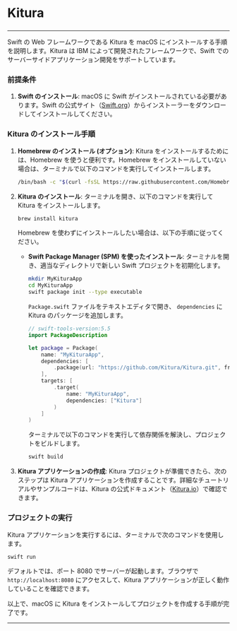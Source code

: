 ###
# Kitura
###

---

Swift の Web フレームワークである Kitura を macOS にインストールする手順を説明します。Kitura は IBM によって開発されたフレームワークで、Swift でのサーバーサイドアプリケーション開発をサポートしています。

### 前提条件
1. **Swift のインストール**: macOS に Swift がインストールされている必要があります。Swift の公式サイト（[Swift.org](https://swift.org/download/)）からインストーラーをダウンロードしてインストールしてください。

### Kitura のインストール手順

1. **Homebrew のインストール (オプション)**:
   Kitura をインストールするためには、Homebrew を使うと便利です。Homebrew をインストールしていない場合は、ターミナルで以下のコマンドを実行してインストールします。

   ```bash
   /bin/bash -c "$(curl -fsSL https://raw.githubusercontent.com/Homebrew/install/HEAD/install.sh)"
   ```

2. **Kitura のインストール**:
   ターミナルを開き、以下のコマンドを実行して Kitura をインストールします。

   ```bash
   brew install kitura
   ```

   Homebrew を使わずにインストールしたい場合は、以下の手順に従ってください。

   - **Swift Package Manager (SPM) を使ったインストール**:
     ターミナルを開き、適当なディレクトリで新しい Swift プロジェクトを初期化します。

     ```bash
     mkdir MyKituraApp
     cd MyKituraApp
     swift package init --type executable
     ```

     `Package.swift` ファイルをテキストエディタで開き、 `dependencies` に Kitura のパッケージを追加します。

     ```swift
     // swift-tools-version:5.5
     import PackageDescription

     let package = Package(
         name: "MyKituraApp",
         dependencies: [
             .package(url: "https://github.com/Kitura/Kitura.git", from: "2.9.0")
         ],
         targets: [
             .target(
                 name: "MyKituraApp",
                 dependencies: ["Kitura"]
             )
         ]
     )
     ```

     ターミナルで以下のコマンドを実行して依存関係を解決し、プロジェクトをビルドします。

     ```bash
     swift build
     ```

3. **Kitura アプリケーションの作成**:
   Kitura プロジェクトが準備できたら、次のステップは Kitura アプリケーションを作成することです。詳細なチュートリアルやサンプルコードは、Kitura の公式ドキュメント（[Kitura.io](https://www.kitura.io/)）で確認できます。

### プロジェクトの実行

Kitura アプリケーションを実行するには、ターミナルで次のコマンドを使用します。

```bash
swift run
```

デフォルトでは、ポート 8080 でサーバーが起動します。ブラウザで `http://localhost:8080` にアクセスして、Kitura アプリケーションが正しく動作していることを確認できます。

以上で、macOS に Kitura をインストールしてプロジェクトを作成する手順が完了です。

---
